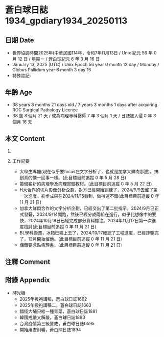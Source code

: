 [_metadata_:encoding]: - "utf-8"
[_metadata_:language]: - "zh-Hant-TW"
[_metadata_:fileformat]: - "markdown"
[_metadata_:MIME_type]: - "text/plain"
[_metadata_:markdown_version]: - "commonmark version 0.30"
[_metadata_:markdown_spec]: - "https://spec.commonmark.org/0.30/"

# 蒼白球日誌1934_gpdiary1934_20250113 #

## 日期 Date ##

* 世界協調時間2025年(中華民國114年，令和7年)1月13日 / Unix 紀元 56 年 0 月 12 日 / 星期一 / 蒼白球紀元 6 年 3 月 16 日
* January 13, 2025 (UTC) / Unix Epoch 56 year 0 month 12 day / Monday / Globus Pallidum year 6 month 3 day 16
* 特殊註記:

## 年齡 Age ##

* 38 years 8 months 21 days old / 7 years 3 months 1 days after acquiring ROC Surgical Pathology Licence
* 38 歲 8 個月 21 天 / 成為病理專科醫師 7 年 3 個月 1 天 / 日誌被入侵 0 年 3 個月 16 天

## 本文 Content ##

1. 

2. 工作紀要

    - 大學生專題(現在似乎要focus在文字分析了，也就是加拿大鮮肉那邊)。搞到真的像一回事一樣。(此目標目前追蹤 0 年 5 月 28 日)
    - 籌備嶄新的病理學及病理實驗教材。(此目標目前追蹤 0 年 5 月 22 日)
    - H大合作的切片影像分析企劃，對方已經開始訓練了，2024/9/9去催了第一次進度。初步成果在2024/11/15看到，做得還不錯(此目標目前追蹤 0 年 11 月 21 日)
    - 加拿大鮮肉合作的文字分析企劃，已經交出了第二批指示。2024/9月已正式發薪，2024/9/14開跑，然後已經分成兩組在進行，似乎比想像中的要快，2024年10月18日已經完成部分資料標注。2024年11月17日第一次進度檢討(此目標目前追蹤 0 年 11 月 21 日)
    - BL學科搬遷，冰箱已經上去了，2024/10/17確認了工程進度，已經評鑒完了，12月開始催他。(此目標目前追蹤 0 年 11 月 21 日)
    - 偶爾要念點病理書。(此目標目前追蹤 0 年 11 月 21 日)

## 注釋 Comment ##


## 附錄 Appendix ##

* 時光機
    - 2025年授袍講稿，蒼白球日誌1662
    - 2025年授袍講稿二，蒼白球日誌1663
    - 錯怪大埔只給一種青菜，蒼白球日誌1881
    - 韓國戒嚴又解嚴，蒼白球日誌1893
    - 台灣疫情第三級警戒，蒼白球日誌0595
    - 開始用安耐曬，蒼白球日誌1894
